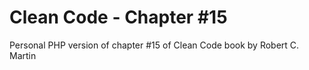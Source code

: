# Clean Code - Chapter #15
Personal PHP version of chapter #15 of Clean Code book by Robert C. Martin
